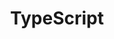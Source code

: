 ---
# 当前页面内容标题，默认为 Markdown 文件中的第一个 h1 标签内容
title: TypeScript
# 当前页面图标的 FontClass 或文件路径 (建议填写)
icon: typescript
# 是否将该文章添加至文章列表中
article: false
# 是否将该文章添加至时间线中
timeline: false
---